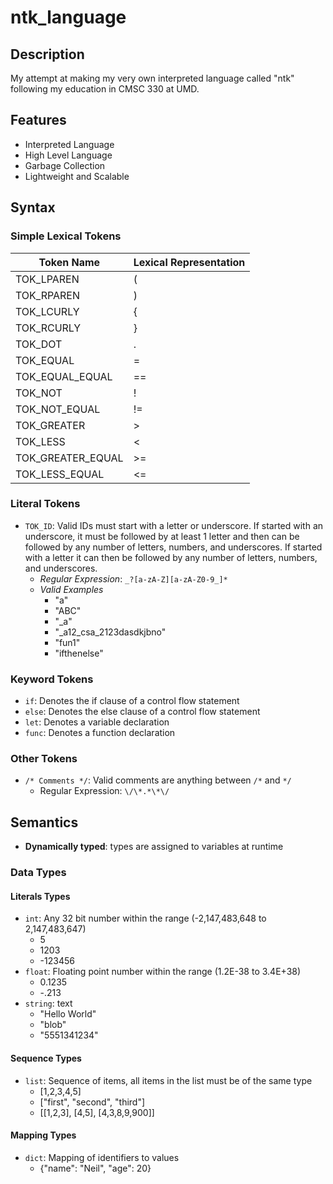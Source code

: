 # ntk_language

## Description

My attempt at making my very own interpreted language called "ntk" following my education in CMSC 330 at UMD.

## Features

-   Interpreted Language
-   High Level Language
-   Garbage Collection
-   Lightweight and Scalable

## Syntax

### Simple Lexical Tokens

| Token Name        | Lexical Representation |
| ----------------- | ---------------------- |
| TOK_LPAREN        | (                      |
| TOK_RPAREN        | )                      |
| TOK_LCURLY        | {                      |
| TOK_RCURLY        | }                      |
| TOK_DOT           | .                      |
| TOK_EQUAL         | =                      |
| TOK_EQUAL_EQUAL   | ==                     |
| TOK_NOT           | !                      |
| TOK_NOT_EQUAL     | !=                     |
| TOK_GREATER       | >                      |
| TOK_LESS          | <                      |
| TOK_GREATER_EQUAL | >=                     |
| TOK_LESS_EQUAL    | <=                     |

### Literal Tokens

-   `TOK_ID`: Valid IDs must start with a letter or underscore. If started with an underscore, it must be followed by at least 1 letter and then can be followed by any number of letters, numbers, and underscores. If started with a letter it can then be followed by any number of letters, numbers, and underscores.
    -   _Regular Expression_: `_?[a-zA-Z][a-zA-Z0-9_]*`
    -   _Valid Examples_
        -   "a"
        -   "ABC"
        -   "\_a"
        -   "\_a12_csa_2123dasdkjbno"
        -   "fun1"
        -   "ifthenelse"

### Keyword Tokens

-   `if`: Denotes the if clause of a control flow statement
-   `else`: Denotes the else clause of a control flow statement
-   `let`: Denotes a variable declaration
-   `func`: Denotes a function declaration

### Other Tokens

-   `/* Comments */`: Valid comments are anything between `/*` and `*/`
    -   Regular Expression: `\/\*.*\*\/`

## Semantics

-   **Dynamically typed**: types are assigned to variables at runtime

### Data Types

#### Literals Types

-   `int`: Any 32 bit number within the range (-2,147,483,648 to 2,147,483,647)
    -   5
    -   1203
    -   -123456
-   `float`: Floating point number within the range (1.2E-38 to 3.4E+38)
    -   0.1235
    -   -.213
-   `string`: text
    -   "Hello World"
    -   "blob"
    -   "5551341234"

#### Sequence Types

-   `list`: Sequence of items, all items in the list must be of the same type
    -   [1,2,3,4,5]
    -   ["first", "second", "third"]
    -   [[1,2,3], [4,5], [4,3,8,9,900]]

#### Mapping Types

-   `dict`: Mapping of identifiers to values
    -   {"name": "Neil", "age": 20}
